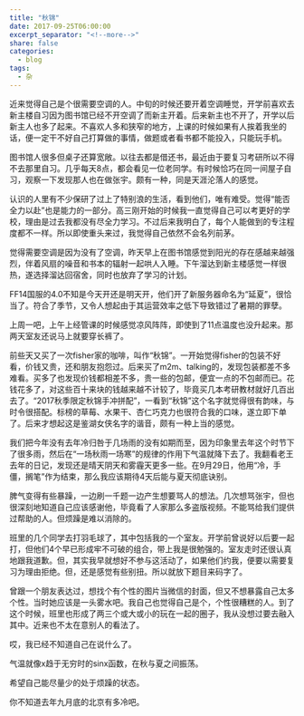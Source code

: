 ```yaml
---
title: "秋锦"
date: 2017-09-25T06:00:00
excerpt_separator: "<!--more-->"
share: false
categories:
  - blog
tags:
  - 杂
---
```


近来觉得自己是个很需要空调的人。中旬的时候还要开着空调睡觉，开学前喜欢去新主楼自习因为图书馆已经不开空调了而新主开着。后来新主也不开了，开学以后新主人也多了起来。不喜欢人多和狭窄的地方，上课的时候如果有人挨着我坐的话，便一定干不好自己打算做的事情，做题或者看书都不能投入，只能玩手机。

图书馆人很多但桌子还算宽敞。以往去都是借还书，最近由于要复习考研所以不得不去那里自习。几乎每天8点，都会看见一位老同学。有时候恰巧在同一间屋子自习，观察一下发现那人也在做张宇。颇有一种，同是天涯沦落人的感觉。

认识的人里有不少保研了过上了特别浪的生活，看到他们，唯有难受。觉得“能否全力以赴”也是能力的一部分。高三刚开始的时候我一直觉得自己可以考更好的学校，理由是过去我都没有尽全力学习。不过后来我明白了，每个人能做到的专注程度都不一样。所以即使重头来过，我觉得自己依然不会名列前茅。

觉得需要空调是因为没有了空调，昨天早上在图书馆感觉到阳光的存在感越来越强烈，伴着风扇的噪音和书本的辐射一起哄人入睡。下午溜达到新主楼感觉一样很热，遂选择溜达回宿舍，同时也放弃了学习的计划。

FF14国服的4.0不知是今天开还是明天开，他们开了新服务器命名为“延夏”，很恰当了。符合了季节，又令人想起由于其运营效率之低下导致错过了暑期的罪孽。

上周一吧，上午上经管课的时候感觉凉风阵阵，即使到了11点温度也没升起来。那两天室友还说马上就要穿长裤了。

前些天又买了一次fisher家的咖啡，叫作“秋锦”。一开始觉得fisher的包装不好看，价钱又贵，还和朋友抱怨过。后来买了m2m、talking的，发现包装都差不多难看。买多了也发现价钱都相差不多，贵一些的包邮，便宜一点的不包邮而已。花钱花多了，对这些百十来块的钱越来越不计较了，毕竟买几本考研教材就好几百出去了。“2017秋季限定秋锦手冲拼配”，一看到“秋锦”这个名字就觉得很有韵味，与时令很搭配。标榜的草莓、水果干、杏仁巧克力也很符合我的口味，遂立即下单了。后来才想起这是鉴湖女侠名字的谐音，颇有一种上当的感觉。

我们把今年没有去年冷归咎于几场雨的没有如期而至，因为印象里去年这个时节下了很多雨，然后在“一场秋雨一场寒”的规律的作用下气温就降下去了。我翻看老王去年的日记，发现还是晴天阴天和雾霾天更多一些。在9月29日，他用“冷，手僵，搁笔”作为结束，那么我应该期待4天后能与夏天彻底诀别。

脾气变得有些暴躁，一边刷一千题一边产生想要骂人的想法。几次想骂张宇，但也很深刻地知道自己应该感谢他，毕竟看了人家那么多盗版视频。不能骂给我们提供过帮助的人。但烦躁是难以消除的。

班里的几个同学去打羽毛球了，其中包括我的一个室友。开学前曾说好以后要一起打，但他们4个早已形成牢不可破的组合，带上我是很勉强的。室友走时还很认真地跟我道歉。但，其实我早就想好不参与这活动了，如果他们约我，便要以需要复习为理由拒绝。但，还是感觉有些别扭。所以就放下题目来码字了。

曾跟一个朋友表达过，想找个有个性的图片当微信的封面，但又不想暴露自己太多个性。当时她应该是一头雾水吧。我自己也觉得自己是个，个性很糟糕的人。到了这个时候，班里也形成了两三个或大或小的玩在一起的圈子，我从没想过要去融入其中。近来也不太在意别人的看法了。

哎，我已经不知道自己在说什么了。

气温就像x趋于无穷时的sinx函数，在秋与夏之间振荡。

希望自己能尽量少的处于烦躁的状态。

你不知道去年九月底的北京有多冷吧。
